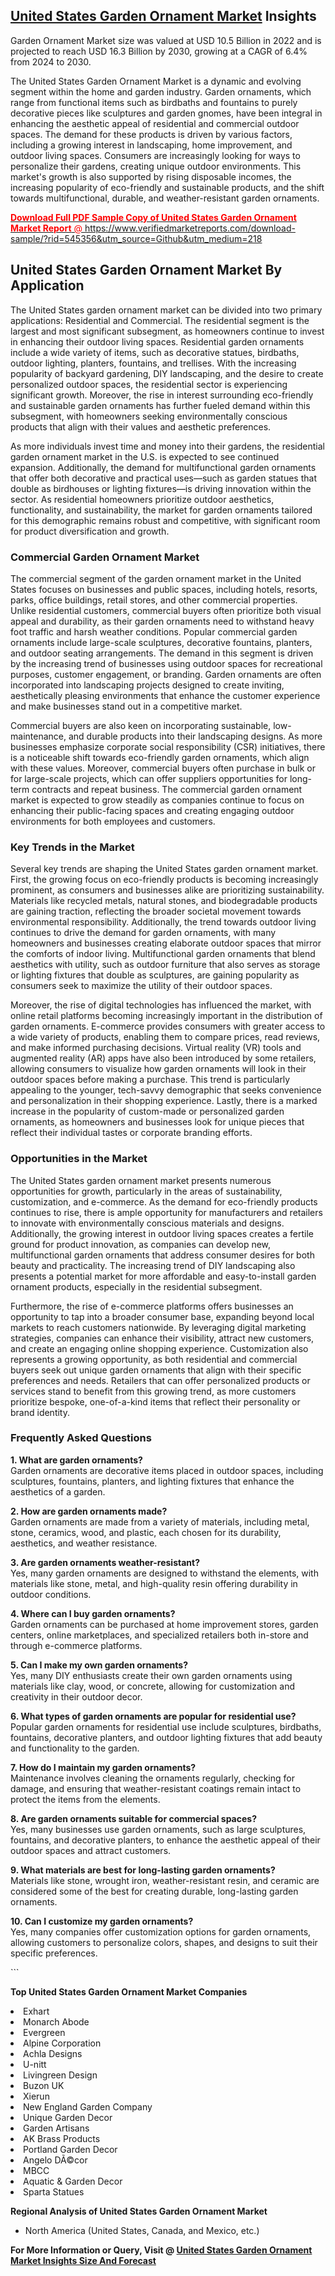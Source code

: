 <h2><a href="https://www.verifiedmarketreports.com/download-sample/?rid=545356&amp;utm_source=Github&amp;utm_medium=218" target="_blank">United States Garden Ornament Market</a> Insights</h2><p>Garden Ornament Market size was valued at USD 10.5 Billion in 2022 and is projected to reach USD 16.3 Billion by 2030, growing at a CAGR of 6.4% from 2024 to 2030.</p><p> <p>The United States Garden Ornament Market is a dynamic and evolving segment within the home and garden industry. Garden ornaments, which range from functional items such as birdbaths and fountains to purely decorative pieces like sculptures and garden gnomes, have been integral in enhancing the aesthetic appeal of residential and commercial outdoor spaces. The demand for these products is driven by various factors, including a growing interest in landscaping, home improvement, and outdoor living spaces. Consumers are increasingly looking for ways to personalize their gardens, creating unique outdoor environments. This market's growth is also supported by rising disposable incomes, the increasing popularity of eco-friendly and sustainable products, and the shift towards multifunctional, durable, and weather-resistant garden ornaments. <a href="#"><p><span class=""><span style="color: #ff0000;"><strong>Download Full PDF Sample Copy of United States Garden Ornament Market Report</strong> @ </span><a href="https://www.verifiedmarketreports.com/download-sample/?rid=545356&amp;utm_source=Github&amp;utm_medium=218" target="_blank">https://www.verifiedmarketreports.com/download-sample/?rid=545356&amp;utm_source=Github&amp;utm_medium=218</a></span></p></a></p> <h2>United States Garden Ornament Market By Application</h2> <p>The United States garden ornament market can be divided into two primary applications: Residential and Commercial. The residential segment is the largest and most significant subsegment, as homeowners continue to invest in enhancing their outdoor living spaces. Residential garden ornaments include a wide variety of items, such as decorative statues, birdbaths, outdoor lighting, planters, fountains, and trellises. With the increasing popularity of backyard gardening, DIY landscaping, and the desire to create personalized outdoor spaces, the residential sector is experiencing significant growth. Moreover, the rise in interest surrounding eco-friendly and sustainable garden ornaments has further fueled demand within this subsegment, with homeowners seeking environmentally conscious products that align with their values and aesthetic preferences. <p>As more individuals invest time and money into their gardens, the residential garden ornament market in the U.S. is expected to see continued expansion. Additionally, the demand for multifunctional garden ornaments that offer both decorative and practical uses—such as garden statues that double as birdhouses or lighting fixtures—is driving innovation within the sector. As residential homeowners prioritize outdoor aesthetics, functionality, and sustainability, the market for garden ornaments tailored for this demographic remains robust and competitive, with significant room for product diversification and growth.</p> <h3>Commercial Garden Ornament Market</h3> <p>The commercial segment of the garden ornament market in the United States focuses on businesses and public spaces, including hotels, resorts, parks, office buildings, retail stores, and other commercial properties. Unlike residential customers, commercial buyers often prioritize both visual appeal and durability, as their garden ornaments need to withstand heavy foot traffic and harsh weather conditions. Popular commercial garden ornaments include large-scale sculptures, decorative fountains, planters, and outdoor seating arrangements. The demand in this segment is driven by the increasing trend of businesses using outdoor spaces for recreational purposes, customer engagement, or branding. Garden ornaments are often incorporated into landscaping projects designed to create inviting, aesthetically pleasing environments that enhance the customer experience and make businesses stand out in a competitive market. <p>Commercial buyers are also keen on incorporating sustainable, low-maintenance, and durable products into their landscaping designs. As more businesses emphasize corporate social responsibility (CSR) initiatives, there is a noticeable shift towards eco-friendly garden ornaments, which align with these values. Moreover, commercial buyers often purchase in bulk or for large-scale projects, which can offer suppliers opportunities for long-term contracts and repeat business. The commercial garden ornament market is expected to grow steadily as companies continue to focus on enhancing their public-facing spaces and creating engaging outdoor environments for both employees and customers.</p> <h3>Key Trends in the Market</h3> <p>Several key trends are shaping the United States garden ornament market. First, the growing focus on eco-friendly products is becoming increasingly prominent, as consumers and businesses alike are prioritizing sustainability. Materials like recycled metals, natural stones, and biodegradable products are gaining traction, reflecting the broader societal movement towards environmental responsibility. Additionally, the trend towards outdoor living continues to drive the demand for garden ornaments, with many homeowners and businesses creating elaborate outdoor spaces that mirror the comforts of indoor living. Multifunctional garden ornaments that blend aesthetics with utility, such as outdoor furniture that also serves as storage or lighting fixtures that double as sculptures, are gaining popularity as consumers seek to maximize the utility of their outdoor spaces. <p>Moreover, the rise of digital technologies has influenced the market, with online retail platforms becoming increasingly important in the distribution of garden ornaments. E-commerce provides consumers with greater access to a wide variety of products, enabling them to compare prices, read reviews, and make informed purchasing decisions. Virtual reality (VR) tools and augmented reality (AR) apps have also been introduced by some retailers, allowing consumers to visualize how garden ornaments will look in their outdoor spaces before making a purchase. This trend is particularly appealing to the younger, tech-savvy demographic that seeks convenience and personalization in their shopping experience. Lastly, there is a marked increase in the popularity of custom-made or personalized garden ornaments, as homeowners and businesses look for unique pieces that reflect their individual tastes or corporate branding efforts.</p> <h3>Opportunities in the Market</h3> <p>The United States garden ornament market presents numerous opportunities for growth, particularly in the areas of sustainability, customization, and e-commerce. As the demand for eco-friendly products continues to rise, there is ample opportunity for manufacturers and retailers to innovate with environmentally conscious materials and designs. Additionally, the growing interest in outdoor living spaces creates a fertile ground for product innovation, as companies can develop new, multifunctional garden ornaments that address consumer desires for both beauty and practicality. The increasing trend of DIY landscaping also presents a potential market for more affordable and easy-to-install garden ornament products, especially in the residential subsegment. <p>Furthermore, the rise of e-commerce platforms offers businesses an opportunity to tap into a broader consumer base, expanding beyond local markets to reach customers nationwide. By leveraging digital marketing strategies, companies can enhance their visibility, attract new customers, and create an engaging online shopping experience. Customization also represents a growing opportunity, as both residential and commercial buyers seek out unique garden ornaments that align with their specific preferences and needs. Retailers that can offer personalized products or services stand to benefit from this growing trend, as more customers prioritize bespoke, one-of-a-kind items that reflect their personality or brand identity.</p> <h3>Frequently Asked Questions</h3> <p><strong>1. What are garden ornaments?</strong><br> Garden ornaments are decorative items placed in outdoor spaces, including sculptures, fountains, planters, and lighting fixtures that enhance the aesthetics of a garden.</p> <p><strong>2. How are garden ornaments made?</strong><br> Garden ornaments are made from a variety of materials, including metal, stone, ceramics, wood, and plastic, each chosen for its durability, aesthetics, and weather resistance.</p> <p><strong>3. Are garden ornaments weather-resistant?</strong><br> Yes, many garden ornaments are designed to withstand the elements, with materials like stone, metal, and high-quality resin offering durability in outdoor conditions.</p> <p><strong>4. Where can I buy garden ornaments?</strong><br> Garden ornaments can be purchased at home improvement stores, garden centers, online marketplaces, and specialized retailers both in-store and through e-commerce platforms.</p> <p><strong>5. Can I make my own garden ornaments?</strong><br> Yes, many DIY enthusiasts create their own garden ornaments using materials like clay, wood, or concrete, allowing for customization and creativity in their outdoor decor.</p> <p><strong>6. What types of garden ornaments are popular for residential use?</strong><br> Popular garden ornaments for residential use include sculptures, birdbaths, fountains, decorative planters, and outdoor lighting fixtures that add beauty and functionality to the garden.</p> <p><strong>7. How do I maintain my garden ornaments?</strong><br> Maintenance involves cleaning the ornaments regularly, checking for damage, and ensuring that weather-resistant coatings remain intact to protect the items from the elements.</p> <p><strong>8. Are garden ornaments suitable for commercial spaces?</strong><br> Yes, many businesses use garden ornaments, such as large sculptures, fountains, and decorative planters, to enhance the aesthetic appeal of their outdoor spaces and attract customers.</p> <p><strong>9. What materials are best for long-lasting garden ornaments?</strong><br> Materials like stone, wrought iron, weather-resistant resin, and ceramic are considered some of the best for creating durable, long-lasting garden ornaments.</p> <p><strong>10. Can I customize my garden ornaments?</strong><br> Yes, many companies offer customization options for garden ornaments, allowing customers to personalize colors, shapes, and designs to suit their specific preferences.</p> ```</p><p><strong>Top United States Garden Ornament Market Companies</strong></p><div data-test-id=""><p><li>Exhart</li><li> Monarch Abode</li><li> Evergreen</li><li> Alpine Corporation</li><li> Achla Designs</li><li> U-nitt</li><li> Livingreen Design</li><li> Buzon UK</li><li> Xierun</li><li> New England Garden Company</li><li> Unique Garden Decor</li><li> Garden Artisans</li><li> AK Brass Products</li><li> Portland Garden Decor</li><li> Angelo DÃ©cor</li><li> MBCC</li><li> Aquatic & Garden Decor</li><li> Sparta Statues</li></p><div><strong>Regional Analysis of&nbsp;United States Garden Ornament Market</strong></div><ul><li dir="ltr"><p dir="ltr">North America&nbsp;(United States, Canada, and Mexico, etc.)</p></li></ul><p><strong>For More Information or Query, Visit @&nbsp;</strong><strong><a href="https://www.verifiedmarketreports.com/product/garden-ornament-market/?utm_source=Github&amp;utm_medium=218" target="_blank">United States Garden Ornament Market Insights Size And Forecast</a></strong></p></div>
